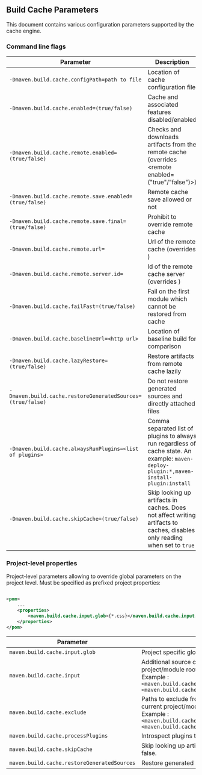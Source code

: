 <!---
 Licensed to the Apache Software Foundation (ASF) under one or more
 contributor license agreements.  See the NOTICE file distributed with
 this work for additional information regarding copyright ownership.
 The ASF licenses this file to You under the Apache License, Version 2.0
 (the "License"); you may not use this file except in compliance with
 the License.  You may obtain a copy of the License at

      http://www.apache.org/licenses/LICENSE-2.0

 Unless required by applicable law or agreed to in writing, software
 distributed under the License is distributed on an "AS IS" BASIS,
 WITHOUT WARRANTIES OR CONDITIONS OF ANY KIND, either express or implied.
 See the License for the specific language governing permissions and
 limitations under the License.
-->

## Build Cache Parameters

This document contains various configuration parameters supported by the cache engine.

### Command line flags

| Parameter                                                  | Description                                                                                                                              | Usage Scenario                                                                     |
|------------------------------------------------------------|------------------------------------------------------------------------------------------------------------------------------------------|------------------------------------------------------------------------------------|
| `-Dmaven.build.cache.configPath=path to file`              | Location of cache configuration file                                                                                                     | Cache config is not in default location                                            |
| `-Dmaven.build.cache.enabled=(true/false)`                 | Cache and associated features disabled/enabled                                                                                           | To remove noise from logs when the remote cache is not available              |
| `-Dmaven.build.cache.remote.enabled=(true/false)`          | Checks and downloads artifacts from the remote cache (overrides <remote enabled=("true"/"false")>)                                       | To control remote cache access by node, if, say, some nodes lack reliable access   |
| `-Dmaven.build.cache.remote.save.enabled=(true/false)`     | Remote cache save allowed or not                                                                                                         | To designate nodes which allowed to push in remote shared cache                    |
| `-Dmaven.build.cache.remote.save.final=(true/false)`       | Prohibit to override remote cache                                                                                                        | Prevents cache records from being overridden by subsequent builds                      |
| `-Dmaven.build.cache.remote.url=`                          | Url of the remote cache (overrides  <remote><url></url></remote>)                                                                        | To override url of remote cache from command line                                  |
| `-Dmaven.build.cache.remote.server.id=`                    | Id of the remote cache server (overrides  <remote id=""></remote>)                                                                       | To override id of remote cache server from command line                            |
| `-Dmaven.build.cache.failFast=(true/false)`                | Fail on the first module which cannot be restored from cache                                                                             | Remote cache setup/tuning/troubleshooting                                          |
| `-Dmaven.build.cache.baselineUrl=<http url>`               | Location of baseline build for comparison                                                                                                | Remote cache setup/tuning/troubleshooting                                          |
| `-Dmaven.build.cache.lazyRestore=(true/false)`             | Restore artifacts from remote cache lazily                                                                                               | Performance optimization                                                           |
| `-Dmaven.build.cache.restoreGeneratedSources=(true/false)` | Do not restore generated sources and directly attached files                                                                             | Performance optimization                                                           |
| `-Dmaven.build.cache.alwaysRunPlugins=<list of plugins>`   | Comma separated list of plugins to always run regardless of cache state. An example: `maven-deploy-plugin:*,maven-install-plugin:install` | Remote cache setup/tuning/troubleshooting                                          |
| `-Dmaven.build.cache.skipCache=(true/false)`               | Skip looking up artifacts in caches. Does not affect writing artifacts to caches, disables only reading when set to `true`               | May be used to trigger a forced rebuild when matching artifacts do exist in caches |

### Project-level properties

Project-level parameters allowing to override global parameters on the project level. Must be specified as prefixed
project properties:

```xml

<pom>
    ...
    <properties>
        <maven.build.cache.input.glob>{*.css}</maven.build.cache.input.glob>
    </properties>
</pom>
```

| Parameter                                   | Description                                                                                                                                                                                                                                                                          |
|---------------------------------------------|--------------------------------------------------------------------------------------------------------------------------------------------------------------------------------------------------------------------------------------------------------------------------------------|
| `maven.build.cache.input.glob`              | Project specific glob to select sources. Overrides the global glob.                                                                                                                                                                                                                  |
| `maven.build.cache.input`                   | Additional source code locations. Relative paths calculated from the current project/module root<br/>Example :<br/>```<maven.build.cache.input.1>src/main/scala<maven.build.cache.input.1>```<br/>```<maven.build.cache.input.2>assembly-conf<maven.build.cache.input.2>```          |
| `maven.build.cache.exclude`                 | Paths to exclude from source code search. Relative paths calculated from the current project/module root<br/>Example :<br/>```<maven.build.cache.exclude.1>dist<maven.build.cache.exclude.1>```<br/>```<maven.build.cache.exclude.2>src/main/javagen<maven.build.cache.exclude.2>``` |
| `maven.build.cache.processPlugins`          | Introspect plugins to find inputs or not. The default value is true.                                                                                                                                                                                                                 |
| `maven.build.cache.skipCache`               | Skip looking up artifacts for a particular project in caches. The default value is false.                                                                                                                                                                                            |
| `maven.build.cache.restoreGeneratedSources` | Restore generated sources and directly attached files. The default value is true.                                                                                                                                                                                                    |
